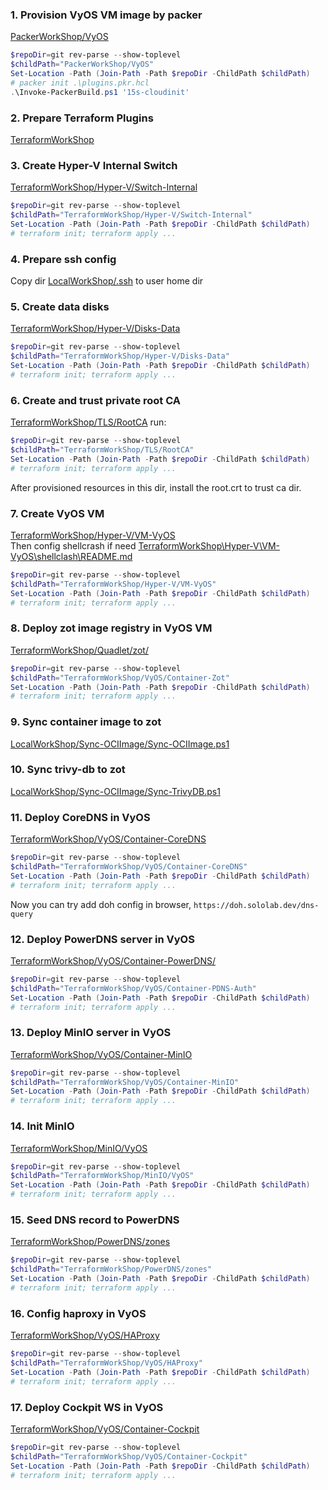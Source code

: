 ### 1. Provision VyOS VM image by packer
[PackerWorkShop/VyOS](../../PackerWorkShop/VyOS)
```powershell
$repoDir=git rev-parse --show-toplevel
$childPath="PackerWorkShop/VyOS"
Set-Location -Path (Join-Path -Path $repoDir -ChildPath $childPath)
# packer init .\plugins.pkr.hcl
.\Invoke-PackerBuild.ps1 '15s-cloudinit'
```

### 2. Prepare Terraform Plugins
[TerraformWorkShop](../../TerraformWorkShop/README.md)

### 3. Create Hyper-V Internal Switch
[TerraformWorkShop/Hyper-V/Switch-Internal](../../TerraformWorkShop/Hyper-V/Switch-Internal/)
```powershell
$repoDir=git rev-parse --show-toplevel
$childPath="TerraformWorkShop/Hyper-V/Switch-Internal"
Set-Location -Path (Join-Path -Path $repoDir -ChildPath $childPath)
# terraform init; terraform apply ...
```

### 4. Prepare ssh config
Copy dir [LocalWorkShop/.ssh](../../LocalWorkShop/.ssh/) to user home dir

### 5. Create data disks
[TerraformWorkShop/Hyper-V/Disks-Data](../../TerraformWorkShop/Hyper-V/Disks-Data/)
```powershell
$repoDir=git rev-parse --show-toplevel
$childPath="TerraformWorkShop/Hyper-V/Disks-Data"
Set-Location -Path (Join-Path -Path $repoDir -ChildPath $childPath)
# terraform init; terraform apply ...
```

### 6. Create and trust private root CA
[TerraformWorkShop/TLS/RootCA](../../TerraformWorkShop/TLS/RootCA/)
run:
```powershell
$repoDir=git rev-parse --show-toplevel
$childPath="TerraformWorkShop/TLS/RootCA"
Set-Location -Path (Join-Path -Path $repoDir -ChildPath $childPath)
# terraform init; terraform apply ...
```
After provisioned resources in this dir, install the root.crt to trust ca dir.

### 7. Create VyOS VM
[TerraformWorkShop/Hyper-V/VM-VyOS](../../TerraformWorkShop/Hyper-V/VM-VyOS/)  
Then config shellcrash if need [TerraformWorkShop\Hyper-V\VM-VyOS\shellclash\README.md](../../TerraformWorkShop/Hyper-V/VM-VyOS/shellclash/README.md)
```powershell
$repoDir=git rev-parse --show-toplevel
$childPath="TerraformWorkShop/Hyper-V/VM-VyOS"
Set-Location -Path (Join-Path -Path $repoDir -ChildPath $childPath)
# terraform init; terraform apply ...
```

### 8. Deploy zot image registry in VyOS VM
[TerraformWorkShop/Quadlet/zot/](../../TerraformWorkShop/VyOS/Container-Zot/)
```powershell
$repoDir=git rev-parse --show-toplevel
$childPath="TerraformWorkShop/VyOS/Container-Zot"
Set-Location -Path (Join-Path -Path $repoDir -ChildPath $childPath)
# terraform init; terraform apply ...
```

### 9. Sync container image to zot
[LocalWorkShop/Sync-OCIImage/Sync-OCIImage.ps1](../../LocalWorkShop/Sync-OCIImage/Sync-OCIImage.ps1)

### 10. Sync trivy-db to zot
[LocalWorkShop/Sync-OCIImage/Sync-TrivyDB.ps1](../../LocalWorkShop/Sync-OCIImage/Sync-TrivyDB.ps1)


### 11. Deploy CoreDNS in VyOS
[TerraformWorkShop/VyOS/Container-CoreDNS](../../TerraformWorkShop/VyOS/Container-CoreDNS/)
```powershell
$repoDir=git rev-parse --show-toplevel
$childPath="TerraformWorkShop/VyOS/Container-CoreDNS"
Set-Location -Path (Join-Path -Path $repoDir -ChildPath $childPath)
# terraform init; terraform apply ...
```
Now you can try add doh config in browser, `https://doh.sololab.dev/dns-query`

### 12. Deploy PowerDNS server in VyOS
[TerraformWorkShop/VyOS/Container-PowerDNS/](../../TerraformWorkShop/VyOS/Container-PDNS-Auth/)
```powershell
$repoDir=git rev-parse --show-toplevel
$childPath="TerraformWorkShop/VyOS/Container-PDNS-Auth"
Set-Location -Path (Join-Path -Path $repoDir -ChildPath $childPath)
# terraform init; terraform apply ...
```

<!-- 
### 13. Deploy OTF server (the terraform remote backend) in VyOS
[TerraformWorkShop/VyOS/Container-OTF](../../TerraformWorkShop/VyOS/Container-OTF)
```powershell
$repoDir=git rev-parse --show-toplevel
$childPath="TerraformWorkShop/VyOS/Container-OTF"
Set-Location -Path (Join-Path -Path $repoDir -ChildPath $childPath)
# terraform init; terraform apply ...
```

error: https://github.com/leg100/otf/issues/827
also not flexible：to use hcp tf backend (aka terraform remote backend), you must create "workload" for each tfstate in hcp first
### 14. Init OTF
Create user, team, project, environment in otf [TerraformWorkShop/TFE/vyos](../../TerraformWorkShop/TFE/vyos/)
```powershell
$repoDir=git rev-parse --show-toplevel
$childPath="TerraformWorkShop/TFE/vyos"
Set-Location -Path (Join-Path -Path $repoDir -ChildPath $childPath)
# terraform init; terraform apply ...
```  

### 13. Deploy Lynx server in VyOS
[TerraformWorkShop/VyOS/Container-Lynx](../../TerraformWorkShop/VyOS/Container-Lynx)
```powershell
$repoDir=git rev-parse --show-toplevel
$childPath="TerraformWorkShop/VyOS/Container-Lynx"
Set-Location -Path (Join-Path -Path $repoDir -ChildPath $childPath)
# terraform init; terraform apply ...
```

### 14. Init Lynx
1. Go to https://lynx.vyos.sololab, input:
```yaml
Application Name: Lynx
Application URL: https://lynx.vyos.sololab
Application Email: lynx@mail.sololab
Admin Email:  root@mail.sololab
Admin Password: # ref from [TerraformWorkShop/LDAP/lldap/terraform.tfvars](../../TerraformWorkShop/LDAP/lldap/terraform.tfvars)
```
1. Go to top right corner -> profile -> show the Key (in right side), copy the api key
2. Create user, team, project, environment in lync [TerraformWorkShop/Lynx/vyos](../../TerraformWorkShop/Lynx/vyos/)
```powershell
$repoDir=git rev-parse --show-toplevel
$childPath="TerraformWorkShop/Lynx/vyos"
Set-Location -Path (Join-Path -Path $repoDir -ChildPath $childPath)
# terraform init; terraform apply ...
``` 
-->

### 13. Deploy MinIO server in VyOS
[TerraformWorkShop/VyOS/Container-MinIO](../../TerraformWorkShop/VyOS/Container-MinIO)
```powershell
$repoDir=git rev-parse --show-toplevel
$childPath="TerraformWorkShop/VyOS/Container-MinIO"
Set-Location -Path (Join-Path -Path $repoDir -ChildPath $childPath)
# terraform init; terraform apply ...
```

### 14. Init MinIO
[TerraformWorkShop/MinIO/VyOS](../../TerraformWorkShop/MinIO/VyOS)
```powershell
$repoDir=git rev-parse --show-toplevel
$childPath="TerraformWorkShop/MinIO/VyOS"
Set-Location -Path (Join-Path -Path $repoDir -ChildPath $childPath)
# terraform init; terraform apply ...
``` 

### 15. Seed DNS record to PowerDNS
[TerraformWorkShop/PowerDNS/zones](../../TerraformWorkShop/PowerDNS/zones)
```powershell
$repoDir=git rev-parse --show-toplevel
$childPath="TerraformWorkShop/PowerDNS/zones"
Set-Location -Path (Join-Path -Path $repoDir -ChildPath $childPath)
# terraform init; terraform apply ...
```

### 16. Config haproxy in VyOS
[TerraformWorkShop/VyOS/HAProxy](../../TerraformWorkShop/VyOS/HAProxy/)
```powershell
$repoDir=git rev-parse --show-toplevel
$childPath="TerraformWorkShop/VyOS/HAProxy"
Set-Location -Path (Join-Path -Path $repoDir -ChildPath $childPath)
# terraform init; terraform apply ...
```

### 17. Deploy Cockpit WS in VyOS
[TerraformWorkShop/VyOS/Container-Cockpit](../../TerraformWorkShop/VyOS/Container-Cockpit)
```powershell
$repoDir=git rev-parse --show-toplevel
$childPath="TerraformWorkShop/VyOS/Container-Cockpit"
Set-Location -Path (Join-Path -Path $repoDir -ChildPath $childPath)
# terraform init; terraform apply ...
```
